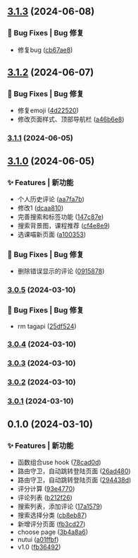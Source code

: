

## [3.1.3](https://github.com/xh-polaris/meowpick-weapp/compare/v3.1.2...v3.1.3) (2024-06-08)


### 🐛 Bug Fixes | Bug 修复

* 修复bug ([cb67ae8](https://github.com/xh-polaris/meowpick-weapp/commit/cb67ae8f72a1e4d96f71dc78a4b533fb94b75e27))

## [3.1.2](https://github.com/xh-polaris/meowpick-weapp/compare/v3.1.1...v3.1.2) (2024-06-07)


### 🐛 Bug Fixes | Bug 修复

* 修复emoji ([4d22520](https://github.com/xh-polaris/meowpick-weapp/commit/4d225202c6a5354d5250b6bee4d421013a2640d5))
* 修改页面样式、顶部导航栏 ([a46b6e8](https://github.com/xh-polaris/meowpick-weapp/commit/a46b6e8cca4007e6367a8e186249db23d3f07ee0))

### [3.1.1](https://github.com/xh-polaris/meowpick-weapp/compare/v3.1.0...v3.1.1) (2024-06-05)

## [3.1.0](https://github.com/xh-polaris/meowpick-weapp/compare/v3.0.5...v3.1.0) (2024-06-05)


### ✨ Features | 新功能

* 个人历史评论 ([aa7fa7b](https://github.com/xh-polaris/meowpick-weapp/commit/aa7fa7bfb2f6736ee151b59f63acfd1a2053b380))
* 修改1 ([dcaa810](https://github.com/xh-polaris/meowpick-weapp/commit/dcaa810f90a41e7ca1d31f445fd276d306ea78d6))
* 完善搜索和标签功能 ([147c87e](https://github.com/xh-polaris/meowpick-weapp/commit/147c87e91e187e5dd8c2a926296a3c5a24086db2))
* 搜索背景图，课程推荐 ([cf4e8e9](https://github.com/xh-polaris/meowpick-weapp/commit/cf4e8e9ddb06261937cd793b5a59c2959fb6b5e7))
* 选课喵新页面 ([a100353](https://github.com/xh-polaris/meowpick-weapp/commit/a100353c92b69af779052fa02c8d322ce2605608))


### 🐛 Bug Fixes | Bug 修复

* 删除错误显示的评论 ([0915878](https://github.com/xh-polaris/meowpick-weapp/commit/091587878c2c02ce8dc21e52c97b44f2b8885b07))

### [3.0.5](https://github.com/xh-polaris/meowpick-weapp/compare/v3.0.4...v3.0.5) (2024-03-10)


### 🐛 Bug Fixes | Bug 修复

* rm tagapi ([25df524](https://github.com/xh-polaris/meowpick-weapp/commit/25df524637738d3bf2371b07d1aa885242ce8b98))

### [3.0.4](https://github.com/xh-polaris/meowpick-weapp/compare/v3.0.3...v3.0.4) (2024-03-10)

### [3.0.3](https://github.com/xh-polaris/meowpick-weapp/compare/v3.0.2...v3.0.3) (2024-03-10)

### [3.0.2](https://github.com/xh-polaris/meowpick-weapp/compare/v3.0.1...v3.0.2) (2024-03-10)

### [3.0.1](https://github.com/xh-polaris/meowpick-weapp/compare/v3.0.0...v3.0.1) (2024-03-10)

## 0.1.0 (2024-03-10)


### ✨ Features | 新功能

* 函数组合use hook ([78cad0d](https://github.com/xh-polaris/meowpick-weapp/commit/78cad0d843fb3241f30523cf2c452444bd1d2925))
* 路由守卫，自动跳转登陆页面 ([26ad480](https://github.com/xh-polaris/meowpick-weapp/commit/26ad480e7e773fa303301778cf95c3e6967a3b07))
* 路由守卫，自动跳转登陆页面 ([294438d](https://github.com/xh-polaris/meowpick-weapp/commit/294438da1b1a05ed4177fd9b60151ff6d20ed775))
* 评分计算 ([93e4770](https://github.com/xh-polaris/meowpick-weapp/commit/93e4770799f63b829f8f4548664d562f7684388f))
* 评论列表 ([b212f26](https://github.com/xh-polaris/meowpick-weapp/commit/b212f26daa78609d51b525279477aea5f6dbd4a2))
* 搜索列表，添加评论 ([17a1579](https://github.com/xh-polaris/meowpick-weapp/commit/17a15790225e2d4b60eb9dfb9cb75cf5c7e346eb))
* 搜索选择分类 ([cb8eb87](https://github.com/xh-polaris/meowpick-weapp/commit/cb8eb87c2bf563392e5bfad2168d90ffb147fa14))
* 新增评分页面 ([fb3cd27](https://github.com/xh-polaris/meowpick-weapp/commit/fb3cd279c65cd3be2445f8df49f932500b8512a6))
* choose page ([3b4a8a6](https://github.com/xh-polaris/meowpick-weapp/commit/3b4a8a6aa4188eb7c1d30d896a3d4390cf2b9c84))
* nutui ([a01ffbf](https://github.com/xh-polaris/meowpick-weapp/commit/a01ffbf81a7b25f12b13117c31809f85fca949bc))
* v1.0 ([fb36492](https://github.com/xh-polaris/meowpick-weapp/commit/fb364927acc1826780150f6e0dd417d9308fafc2))